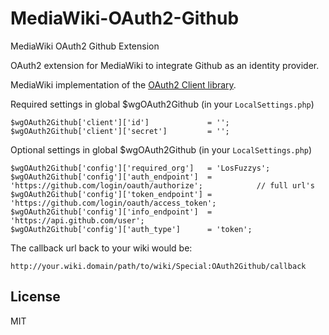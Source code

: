 MediaWiki-OAuth2-Github
==========================

MediaWiki OAuth2 Github Extension

OAuth2 extension for MediaWiki to integrate Github as an identity provider.

MediaWiki implementation of the [OAuth2 Client library](https://github.com/kasperrt/OAuth2-Client).

Required settings in global $wgOAuth2Github (in your `LocalSettings.php`) 

    $wgOAuth2Github['client']['id']             = '';
    $wgOAuth2Github['client']['secret']         = '';

Optional settings in global $wgOAuth2Github (in your `LocalSettings.php`) 

    $wgOAuth2Github['config']['required_org']   = 'LosFuzzys';
    $wgOAuth2Github['config']['auth_endpoint']  = 'https://github.com/login/oauth/authorize';            // full url's
    $wgOAuth2Github['config']['token_endpoint'] = 'https://github.com/login/oauth/access_token';
    $wgOAuth2Github['config']['info_endpoint']  = 'https://api.github.com/user';
    $wgOAuth2Github['config']['auth_type']      = 'token';


The callback url back to your wiki would be:

    http://your.wiki.domain/path/to/wiki/Special:OAuth2Github/callback


License
-------
MIT

